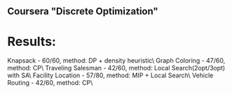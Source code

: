 ## Coursera "Discrete Optimization"
# Results:
Knapsack - 60/60, method: DP + density heuristic\\
Graph Coloring - 47/60, method: CP\\
Traveling Salesman - 42/60, method: Local Search(2opt/3opt) with SA\\
Facility Location - 57/80, method: MIP + Local Search\\
Vehicle Routing - 42/60, method: CP\\